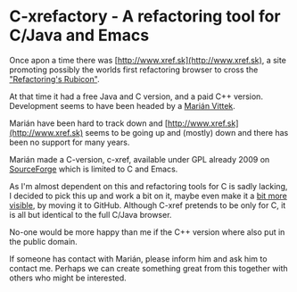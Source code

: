 # C-xrefactory - A refactoring tool for C/Java and Emacs

Once apon a time there was [http://www.xref.sk](http://www.xref.sk), a
site promoting possibly the worlds first refactoring browser to cross
the ["Refactoring's
Rubicon"](http://martinfowler.com/articles/refactoringRubicon.html).

At that time it had a free Java and C version, and a paid C++
version. Development seems to have been headed by a [Marián
Vittek](http://dai.fmph.uniba.sk/w/Marian_Vittek/en).

Marián have been hard to track down and
[http://www.xref.sk](http://www.xref.sk) seems to be going up and
(mostly) down and there has been no support for many years.

Marián made a C-version, c-xref, available under GPL already 2009 on
[SourceForge](http://sourceforge.net/projects/c-xref/) which is
limited to C and Emacs.

As I'm almost dependent on this and refactoring tools for C is sadly
lacking, I decided to pick this up and work a bit on it, maybe even
make it a [bit more visible](http://sourceforge.net/projects/c-xref/),
by moving it to GitHub. Although C-xref pretends to be only for C, it
is all but identical to the full C/Java browser.

No-one would be more happy than me if the C++ version where also put
in the public domain.

If someone has contact with Marián, please inform him and ask him to
contact me. Perhaps we can create something great from this together
with others who might be interested.

